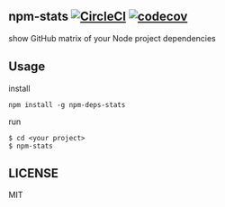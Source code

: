 ## npm-stats [![CircleCI](https://circleci.com/gh/metrue/npm-stats.svg?style=svg)](https://circleci.com/gh/metrue/npm-stats) [![codecov](https://codecov.io/gh/metrue/npm-stats/branch/master/graph/badge.svg)](https://codecov.io/gh/metrue/npm-stats)

show GitHub matrix of your Node project dependencies

## Usage

install
```
npm install -g npm-deps-stats
```

run
```
$ cd <your project>
$ npm-stats
```

## LICENSE

MIT
